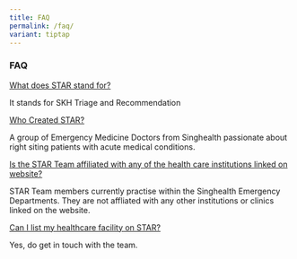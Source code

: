 ```yaml
---
title: FAQ
permalink: /faq/
variant: tiptap
---
```

<h3><strong>FAQ</strong></h3>
<p><u>What does STAR stand for?</u>
</p>
<p>It stands for SKH Triage and Recommendation</p>
<p></p>
<p><u>Who Created STAR?</u>
</p>
<p>A group of Emergency Medicine Doctors from Singhealth passionate about
right siting patients with acute medical conditions.</p>
<p></p>
<p><u>Is the STAR Team affiliated with any of the health care institutions linked on website?</u>
</p>
<p>STAR Team members currently practise within the Singhealth Emergency Departments.
They are not affliated with any other institutions or clinics linked on
the website.</p>
<p></p>
<p><u>Can I list my healthcare facility on STAR?</u>
</p>
<p>Yes, do get in touch with the team.</p>
<p></p>